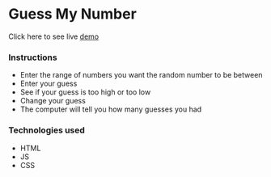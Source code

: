 # Guess My Number

Click here to see live [demo](https://priyaraj7.github.io/guess-number/)

### Instructions

- Enter the range of numbers you want the random number to be between
- Enter your guess
- See if your guess is too high or too low
- Change your guess
- The computer will tell you how many guesses you had

### Technologies used

- HTML
- JS
- CSS